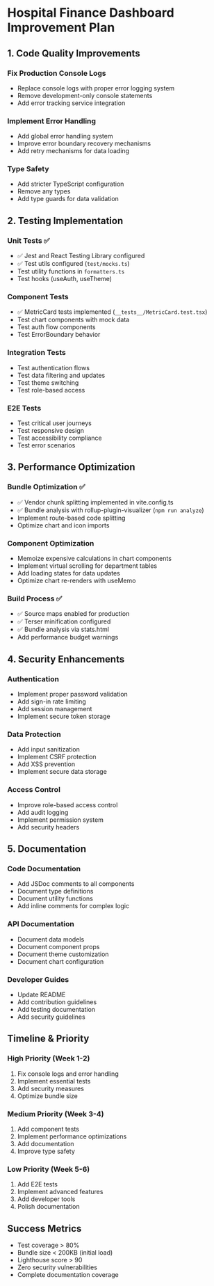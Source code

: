 # Hospital Finance Dashboard Improvement Plan

## 1. Code Quality Improvements

### Fix Production Console Logs

- Replace console logs with proper error logging system
- Remove development-only console statements
- Add error tracking service integration

### Implement Error Handling

- Add global error handling system
- Improve error boundary recovery mechanisms
- Add retry mechanisms for data loading

### Type Safety

- Add stricter TypeScript configuration
- Remove any types
- Add type guards for data validation

## 2. Testing Implementation

### Unit Tests ✅

- ✅ Jest and React Testing Library configured
- ✅ Test utils configured (`test/mocks.ts`)
- Test utility functions in `formatters.ts`
- Test hooks (useAuth, useTheme)

### Component Tests

- ✅ MetricCard tests implemented (`__tests__/MetricCard.test.tsx`)
- Test chart components with mock data
- Test auth flow components
- Test ErrorBoundary behavior

### Integration Tests

- Test authentication flows
- Test data filtering and updates
- Test theme switching
- Test role-based access

### E2E Tests

- Test critical user journeys
- Test responsive design
- Test accessibility compliance
- Test error scenarios

## 3. Performance Optimization

### Bundle Optimization ✅

- ✅ Vendor chunk splitting implemented in vite.config.ts
- ✅ Bundle analysis with rollup-plugin-visualizer (`npm run analyze`)
- Implement route-based code splitting
- Optimize chart and icon imports

### Component Optimization

- Memoize expensive calculations in chart components
- Implement virtual scrolling for department tables
- Add loading states for data updates
- Optimize chart re-renders with useMemo

### Build Process ✅

- ✅ Source maps enabled for production
- ✅ Terser minification configured
- ✅ Bundle analysis via stats.html
- Add performance budget warnings

## 4. Security Enhancements

### Authentication

- Implement proper password validation
- Add sign-in rate limiting
- Add session management
- Implement secure token storage

### Data Protection

- Add input sanitization
- Implement CSRF protection
- Add XSS prevention
- Implement secure data storage

### Access Control

- Improve role-based access control
- Add audit logging
- Implement permission system
- Add security headers

## 5. Documentation

### Code Documentation

- Add JSDoc comments to all components
- Document type definitions
- Document utility functions
- Add inline comments for complex logic

### API Documentation

- Document data models
- Document component props
- Document theme customization
- Document chart configuration

### Developer Guides

- Update README
- Add contribution guidelines
- Add testing documentation
- Add security guidelines

## Timeline & Priority

### High Priority (Week 1-2)

1. Fix console logs and error handling
2. Implement essential tests
3. Add security measures
4. Optimize bundle size

### Medium Priority (Week 3-4)

1. Add component tests
2. Implement performance optimizations
3. Add documentation
4. Improve type safety

### Low Priority (Week 5-6)

1. Add E2E tests
2. Implement advanced features
3. Add developer tools
4. Polish documentation

## Success Metrics

- Test coverage > 80%
- Bundle size < 200KB (initial load)
- Lighthouse score > 90
- Zero security vulnerabilities
- Complete documentation coverage
